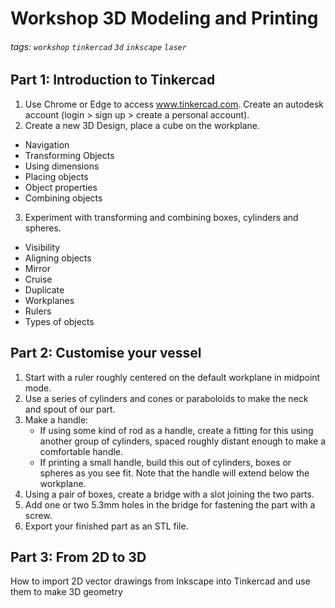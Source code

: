 # Workshop 3D Modeling and Printing

###### tags: `workshop` `tinkercad` `3d` `inkscape` `laser`

## Part 1: Introduction to Tinkercad

1. Use Chrome or Edge to access www.tinkercad.com.  Create an autodesk account (login > sign up > create a personal account).
2. Create a new 3D Design, place a cube on the workplane.
 - Navigation
 - Transforming Objects
 - Using dimensions
 - Placing objects
 - Object properties
 - Combining objects
3. Experiment with transforming and combining boxes, cylinders and spheres.
 - Visibility
 - Aligning objects
 - Mirror
 - Cruise
 - Duplicate
 - Workplanes
 - Rulers
 - Types of objects

## Part 2: Customise your vessel

1. Start with a ruler roughly centered on the default workplane in midpoint mode.
2. Use a series of cylinders and cones or paraboloids to make the neck and spout of our part.
3. Make a handle:
	- If using some kind of rod as a handle, create a fitting for this using another group of cylinders, spaced roughly distant enough to make a comfortable handle.
	- If printing a small handle, build this out of cylinders, boxes or spheres as you see fit.  Note that the handle will extend below the workplane.
4. Using a pair of boxes, create a bridge with a slot joining the two parts.
5. Add one or two 5.3mm holes in the bridge for fastening the part with a screw.
6. Export your finished part as an STL file.

## Part 3: From 2D to 3D

How to import 2D vector drawings from Inkscape into Tinkercad and use them to make 3D geometry